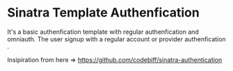 Sinatra Template Authenfication
================

It's a basic authenfication template with regular authenfication and omniauth.
The user signup with a regular account or provider authenfication . 

Insipiration from here => https://github.com/codebiff/sinatra-authentication